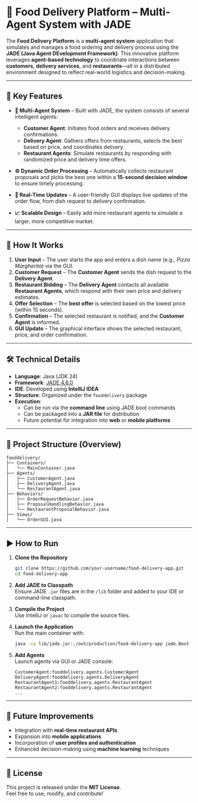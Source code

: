 # 🍔 Food Delivery Platform – Multi-Agent System with JADE

The **Food Delivery Platform** is a **multi-agent system** application that simulates and manages a food ordering and delivery process using the **JADE (Java Agent DEvelopment Framework)**. This innovative platform leverages **agent-based technology** to coordinate interactions between **customers**, **delivery services**, and **restaurants**—all in a distributed environment designed to reflect real-world logistics and decision-making.

---

## 🚀 Key Features

- **🔗 Multi-Agent System** – Built with JADE, the system consists of several intelligent agents:
  - **Customer Agent**: Initiates food orders and receives delivery confirmations.
  - **Delivery Agent**: Gathers offers from restaurants, selects the best based on price, and coordinates delivery.
  - **Restaurant Agents**: Simulate restaurants by responding with randomized price and delivery time offers.

- **⚙️ Dynamic Order Processing** – Automatically collects restaurant proposals and picks the best one within a **15-second decision window** to ensure timely processing.

- **📡 Real-Time Updates** – A user-friendly GUI displays live updates of the order flow, from dish request to delivery confirmation.

- **📈 Scalable Design** – Easily add more restaurant agents to simulate a larger, more competitive market.

---

## 🧠 How It Works

1. **User Input** – The user starts the app and enters a dish name (e.g., *Pizza Margherita*) via the GUI.
2. **Customer Request** – The **Customer Agent** sends the dish request to the **Delivery Agent**.
3. **Restaurant Bidding** – The **Delivery Agent** contacts all available **Restaurant Agents**, which respond with their own price and delivery estimates.
4. **Offer Selection** – The **best offer** is selected based on the lowest price (within 15 seconds).
5. **Confirmation** – The selected restaurant is notified, and the **Customer Agent** is informed.
6. **GUI Update** – The graphical interface shows the selected restaurant, price, and order confirmation.

---

## 🛠 Technical Details

- **Language**: Java (JDK 24)
- **Framework**: [JADE 4.6.0](https://jade.tilab.com/)
- **IDE**: Developed using **IntelliJ IDEA**
- **Structure**: Organized under the `fooddelivery` package
- **Execution**: 
  - Can be run via the **command line** using JADE boot commands
  - Can be packaged into a **JAR file** for distribution
  - Future potential for integration into **web** or **mobile platforms**

---

## 📂 Project Structure (Overview)

```
fooddelivery/
├── Containers/
│   └── MainContainer.java
├── Agents/
│   ├── CustomerAgent.java
│   ├── DeliveryAgent.java
│   └── RestaurantAgent.java
├── Behaviors/
│   ├── OrderRequestBehavior.java
│   ├── ProposalHandlingBehavior.java
│   └── RestaurantProposalBehavior.java
├── Views/
│   └── OrderGUI.java
```

---

## ▶️ How to Run

1. **Clone the Repository**
   ```bash
   git clone https://github.com/your-username/food-delivery-app.git
   cd food-delivery-app
   ```

2. **Add JADE to Classpath**  
   Ensure JADE `.jar` files are in the `/lib` folder and added to your IDE or command-line classpath.

3. **Compile the Project**  
   Use IntelliJ or `javac` to compile the source files.

4. **Launch the Application**  
   Run the main container with:
   ```bash
   java -cp lib/jade.jar:./out/production/food-delivery-app jade.Boot -gui
   ```

5. **Add Agents**  
   Launch agents via GUI or JADE console:
   ```
   CustomerAgent:fooddelivery.agents.CustomerAgent
   DeliveryAgent:fooddelivery.agents.DeliveryAgent
   RestaurantAgent1:fooddelivery.agents.RestaurantAgent
   RestaurantAgent2:fooddelivery.agents.RestaurantAgent
   ...
   ```

---

## 📌 Future Improvements

- Integration with **real-time restaurant APIs**
- Expansion into **mobile applications**
- Incorporation of **user profiles and authentication**
- Enhanced decision-making using **machine learning** techniques

---

## 📄 License

This project is released under the **MIT License**.  
Feel free to use, modify, and contribute!
